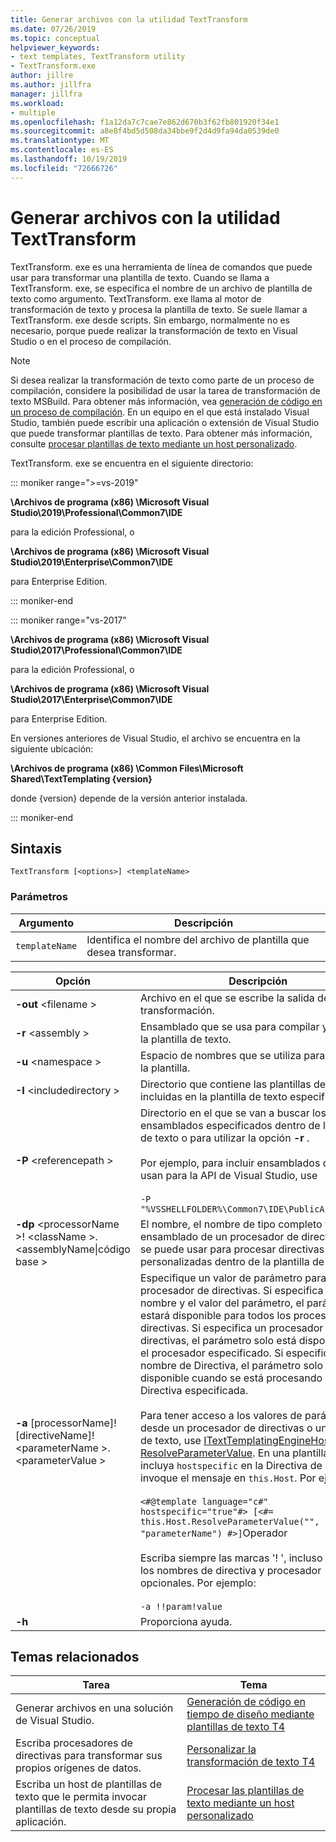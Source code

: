 ```yaml
---
title: Generar archivos con la utilidad TextTransform
ms.date: 07/26/2019
ms.topic: conceptual
helpviewer_keywords:
- text templates, TextTransform utility
- TextTransform.exe
author: jillre
ms.author: jillfra
manager: jillfra
ms.workload:
- multiple
ms.openlocfilehash: f1a12da7c7cae7e862d670b3f62fb801920f34e1
ms.sourcegitcommit: a8e8f4bd5d508da34bbe9f2d4d9fa94da0539de0
ms.translationtype: MT
ms.contentlocale: es-ES
ms.lasthandoff: 10/19/2019
ms.locfileid: "72666726"
---
```

# <a name="generate-files-with-the-texttransform-utility"></a>Generar archivos con la utilidad TextTransform

TextTransform. exe es una herramienta de línea de comandos que puede usar para transformar una plantilla de texto. Cuando se llama a TextTransform. exe, se especifica el nombre de un archivo de plantilla de texto como argumento. TextTransform. exe llama al motor de transformación de texto y procesa la plantilla de texto. Se suele llamar a TextTransform. exe desde scripts. Sin embargo, normalmente no es necesario, porque puede realizar la transformación de texto en Visual Studio o en el proceso de compilación.

> [!NOTE]
> Si desea realizar la transformación de texto como parte de un proceso de compilación, considere la posibilidad de usar la tarea de transformación de texto MSBuild. Para obtener más información, vea [generación de código en un proceso de compilación](../modeling/code-generation-in-a-build-process.md). En un equipo en el que está instalado Visual Studio, también puede escribir una aplicación o extensión de Visual Studio que puede transformar plantillas de texto. Para obtener más información, consulte [procesar plantillas de texto mediante un host personalizado](../modeling/processing-text-templates-by-using-a-custom-host.md).

TextTransform. exe se encuentra en el siguiente directorio:

::: moniker range=">=vs-2019"

**\Archivos de programa (x86) \Microsoft Visual Studio\2019\Professional\Common7\IDE**

para la edición Professional, o

**\Archivos de programa (x86) \Microsoft Visual Studio\2019\Enterprise\Common7\IDE**

para Enterprise Edition.

::: moniker-end

::: moniker range="vs-2017"

**\Archivos de programa (x86) \Microsoft Visual Studio\2017\Professional\Common7\IDE**

para la edición Professional, o

**\Archivos de programa (x86) \Microsoft Visual Studio\2017\Enterprise\Common7\IDE**

para Enterprise Edition.

En versiones anteriores de Visual Studio, el archivo se encuentra en la siguiente ubicación:

**\Archivos de programa (x86) \Common Files\Microsoft Shared\TextTemplating \{version}**

donde {version} depende de la versión anterior instalada.

::: moniker-end

## <a name="syntax"></a>Sintaxis

```
TextTransform [<options>] <templateName>
```

### <a name="parameters"></a>Parámetros

|**Argumento**|**Descripción**|
|-|-|
|`templateName`|Identifica el nombre del archivo de plantilla que desea transformar.|

|**Opción**|**Descripción**|
|-|-|
|**-out** \<filename >|Archivo en el que se escribe la salida de la transformación.|
|**-r** \<assembly >|Ensamblado que se usa para compilar y ejecutar la plantilla de texto.|
|**-u** \<namespace >|Espacio de nombres que se utiliza para compilar la plantilla.|
|**-I** \<includedirectory >|Directorio que contiene las plantillas de texto incluidas en la plantilla de texto especificada.|
|**-P** \<referencepath >|Directorio en el que se van a buscar los ensamblados especificados dentro de la plantilla de texto o para utilizar la opción **-r** .<br /><br /> Por ejemplo, para incluir ensamblados que se usan para la API de Visual Studio, use<br /><br /> `-P "%VSSHELLFOLDER%\Common7\IDE\PublicAssemblies"`|
|**-dp** \<processorName >! \<className >. \<assemblyName&#124;código base >|El nombre, el nombre de tipo completo y el ensamblado de un procesador de directivas que se puede usar para procesar directivas personalizadas dentro de la plantilla de texto.|
|**-a** [processorName]! [directiveName]! \<parameterName >. \<parameterValue >|Especifique un valor de parámetro para un procesador de directivas. Si especifica solo el nombre y el valor del parámetro, el parámetro estará disponible para todos los procesadores de directivas. Si especifica un procesador de directivas, el parámetro solo está disponible para el procesador especificado. Si especifica un nombre de Directiva, el parámetro solo está disponible cuando se está procesando la Directiva especificada.<br /><br /> Para tener acceso a los valores de parámetro desde un procesador de directivas o una plantilla de texto, use [ITextTemplatingEngineHost. ResolveParameterValue](/previous-versions/visualstudio/visual-studio-2012/bb126369\(v\=vs.110\)). En una plantilla de texto, incluya `hostspecific` en la Directiva de plantilla e invoque el mensaje en `this.Host`. Por ejemplo:<br /><br /> `<#@template language="c#" hostspecific="true"#> [<#= this.Host.ResolveParameterValue("", "", "parameterName") #>]`Operador<br /><br /> Escriba siempre las marcas '! ', incluso si omite los nombres de directiva y procesador opcionales. Por ejemplo:<br /><br /> `-a !!param!value`|
|**-h**|Proporciona ayuda.|

## <a name="related-topics"></a>Temas relacionados

|Tarea|Tema|
|-|-|
|Generar archivos en una solución de Visual Studio.|[Generación de código en tiempo de diseño mediante plantillas de texto T4](../modeling/design-time-code-generation-by-using-t4-text-templates.md)|
|Escriba procesadores de directivas para transformar sus propios orígenes de datos.|[Personalizar la transformación de texto T4](../modeling/customizing-t4-text-transformation.md)|
|Escriba un host de plantillas de texto que le permita invocar plantillas de texto desde su propia aplicación.|[Procesar las plantillas de texto mediante un host personalizado](../modeling/processing-text-templates-by-using-a-custom-host.md)|
